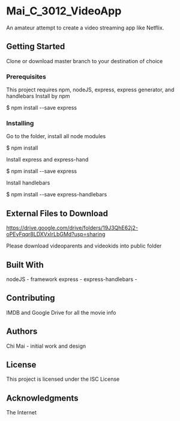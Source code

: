 # Mai_C_3012_VideoApp
An amateur attempt to create a video streaming app like Netflix.

## Getting Started
Clone or download master branch to your destination of choice

### Prerequisites
This project requires npm, nodeJS, express, express generator, and handlebars
Install by npm

$ npm install --save express


### Installing
Go to the folder, install all node modules

$ npm install

Install express and express-hand

$ npm install --save express

Install handlebars

$ npm install --save express-handlebars

## External Files to Download

https://drive.google.com/drive/folders/19J3QhE62j2-oPEyFqqr8LDXVxlrLbGMd?usp=sharing

Please download videoparents and videokids into public folder
## Built With
nodeJS - framework
express -
express-handlebars -

## Contributing
IMDB and Google Drive for all the movie info



## Authors
Chi Mai - initial work and design

## License
This project is licensed under the ISC License

## Acknowledgments
The Internet
